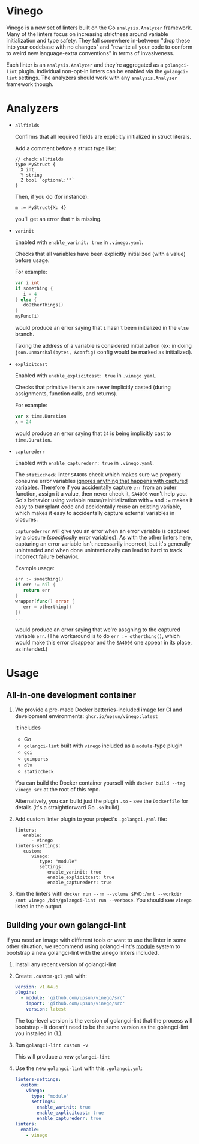# Vinego

Vinego is a new set of linters built on the Go `analysis.Analyzer` framework. Many of the linters focus on increasing strictness around variable initialization and type safety. They fall somewhere in-between "drop these into your codebase with no changes" and "rewrite all your code to conform to weird new language-extra conventions" in terms of invasiveness.

Each linter is an `analysis.Analyzer` and they're aggregated as a `golangci-lint` plugin. Individual non-opt-in linters can be enabled via the `golangci-lint` settings.  The analyzers should work with any `analysis.Analyzer` framework though.

# Analyzers

- `allfields`

  Confirms that all required fields are explicitly initialized in struct literals.

  Add a comment before a struct type like:

  ```
  // check:allfields
  type MyStruct {
    X int
    Y string
    Z bool `optional:""`
  }
  ```

  Then, if you do (for instance):

  ```
  m := MyStruct{X: 4}
  ```

  you'll get an error that `Y` is missing.

- `varinit`

  Enabled with `enable_varinit: true` in `.vinego.yaml`.

  Checks that all variables have been explicitly initialized (with a value) before usage.

  For example:

  ```go
  var i int
  if something {
     i = 4
  } else {
     doOtherThings()
  }
  myFunc(i)
  ```

  would produce an error saying that `i` hasn't been initialized in the `else` branch.

  Taking the address of a variable is considered initialization (ex: in doing `json.Unmarshal(bytes, &config)` config would be marked as initialized).

- `explicitcast`

  Enabled with `enable_explicitcast: true` in `.vinego.yaml`.

  Checks that primitive literals are never implicitly casted (during assignments, function calls, and returns).

  For example:

  ```go
  var x time.Duration
  x = 24
  ```

  would produce an error saying that `24` is being implicitly cast to `time.Duration`.

- `capturederr`

  Enabled with `enable_capturederr: true` in `.vinego.yaml`.

  The `staticcheck` linter `SA4006` check which makes sure we properly consume error variables [ignores anything that happens with captured variables](https://github.com/dominikh/go-tools/issues/287). Therefore if you accidentally capture `err` from an outer function, assign it a value, then never check it, `SA4006` won't help you. Go's behavior using variable reuse/reinitialization with `=` and `:=` makes it easy to transplant code and accidentally reuse an existing variable, which makes it easy to accidentally capture external variables in closures.

  `capturederror` will give you an error when an error variable is captured by a closure (_specifically_ error variables). As with the other linters here, capturing an error variable isn't necessarily incorrect, but it's generally unintended and when done unintentionally can lead to hard to track incorrect failure behavior.

  Example usage:

  ```go
  err := something()
  if err != nil {
     return err
  }
  wrapper(func() error {
     err = otherthing()
  })
  ...
  ```

  would produce an error saying that we're assgning to the captured variable `err`. (The workaround is to do `err := otherthing()`, which would make this error disappear and the `SA4006` one appear in its place, as intended.)

# Usage

## All-in-one development container

1. We provide a pre-made Docker batteries-included image for CI and development environments: `ghcr.io/upsun/vinego:latest`

   It includes

   - Go
   - `golangci-lint` built with `vinego` included as a `module`-type plugin
   - `gci`
   - `goimports`
   - `dlv`
   - `staticcheck`

   You can build the Docker container yourself with `docker build --tag vinego src` at the root of this repo.

   Alternatively, you can build just the plugin `.so` - see the `Dockerfile` for details (it's a straightforward Go `.so` build).

1. Add custom linter plugin to your project's `.golangci.yaml` file:

   ```
   linters:
      enable:
         - vinego
   linters-settings:
      custom:
         vinego:
            type: "module"
            settings:
               enable_varinit: true
               enable_explicitcast: true
               enable_capturederr: true
   ```

1. Run the linters with `docker run --rm --volume $PWD:/mnt --workdir /mnt vinego /bin/golangci-lint run --verbose`. You should see `vinego` listed in the output.

## Building your own golangci-lint

If you need an image with different tools or want to use the linter in some other situation, we recommend using golangci-lint's [module](https://golangci-lint.run/plugins/module-plugins/) system to bootstrap a new golangci-lint with the vinego linters included.

1. Install any recent version of golangci-lint

1. Create `.custom-gcl.yml` with:

   ```yaml
   version: v1.64.6
   plugins:
     - module: 'github.com/upsun/vinego/src'
       import: 'github.com/upsun/vinego/src'
       version: latest
   ```

   The top-level version is the version of golangci-lint that the process will bootstrap - it doesn't need to be the same version as the golangci-lint you installed in (1.).

1. Run `golangci-lint custom -v`

   This will produce a _new_ `golangci-lint`

1. Use the new `golangci-lint` with this `.golangci.yml`:

   ```yaml
   linters-settings:
     custom:
       vinego:
         type: "module"
         settings:
           enable_varinit: true
           enable_explicitcast: true
           enable_capturederr: true
   linters:
     enable:
       - vinego
   ```
